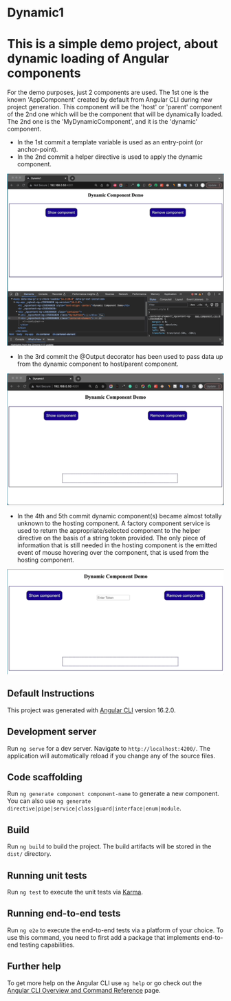 # Dynamic1

# This is a simple demo project, about dynamic loading of Angular components

For the demo purposes, just 2 components are used. 
The 1st one is the known 'AppComponent' created by default from Angular CLI during new project generation. This component will be the 'host' or 'parent' component of the 2nd one which will be the component that will be dynamically loaded. The 2nd one is the 'MyDynamicComponent', and it is the 'dynamic' component.

- In the 1st commit a template variable is used as an entry-point (or anchor-point). 
- In the 2nd commit a helper directive is used to apply the dynamic component.

![image_info](./src/assets/GIF1.gif)

- In the 3rd commit the @Output decorator has been used to pass data up from the dynamic component to host/parent component.

![image_info](./src/assets/GIF2.gif)

- In the 4th and 5th commit dynamic component(s) became almost totally unknown to the hosting component. A factory component service is used to return the appropriate/selected component to the helper directive on the basis of a string token provided. The only piece of information that is still needed in the hosting component is the emitted event of mouse hovering over the component, that is used from the hosting component.

![image_info](./src/assets/GIF3.gif)


## Default Instructions
This project was generated with [Angular CLI](https://github.com/angular/angular-cli) version 16.2.0.

## Development server

Run `ng serve` for a dev server. Navigate to `http://localhost:4200/`. The application will automatically reload if you change any of the source files.

## Code scaffolding

Run `ng generate component component-name` to generate a new component. You can also use `ng generate directive|pipe|service|class|guard|interface|enum|module`.

## Build

Run `ng build` to build the project. The build artifacts will be stored in the `dist/` directory.

## Running unit tests

Run `ng test` to execute the unit tests via [Karma](https://karma-runner.github.io).

## Running end-to-end tests

Run `ng e2e` to execute the end-to-end tests via a platform of your choice. To use this command, you need to first add a package that implements end-to-end testing capabilities.

## Further help

To get more help on the Angular CLI use `ng help` or go check out the [Angular CLI Overview and Command Reference](https://angular.io/cli) page.
